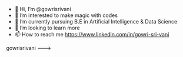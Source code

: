 - 👋 Hi, I’m @gowrisrivani
- 👀 I’m interested to make magic with codes
- 🌱 I’m currently pursuing B.E in Artificial Intelligence & Data Science
- 💞️ I’m looking to learn more
- 📫 How to reach me https://www.linkedin.com/in/gowri-sri-vani


gowrisrivani
--->
